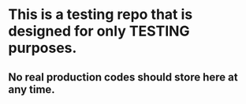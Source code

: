 # This is a testing repo that is designed for only TESTING purposes. 
## No real production codes should store here at any time.  